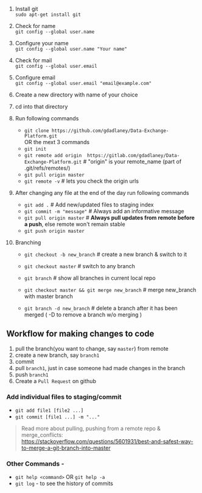 1. Install git  
`sudo apt-get install git`

2. Check for name  
`git config --global user.name`

3. Configure your name  
`git config --global user.name "Your name"`

4. Check for mail  
`git config --global user.email`

5. Configure email  
`git config --global user.email "email@example.com"`

6. Create a new directory with name of your choice

7. cd into that directory

8. Run following commands
	- `git clone https://github.com/gdadlaney/Data-Exchange-Platform.git` \
	OR the mext 3 commands
	- `git init`
	- `git remote add origin  https://gitlab.com/gdadlaney/Data-Exchange-Platform.git`	# "origin" is your remote_name (part of .git/refs/remotes/)
	- `git pull origin master`
	- `git remote -v`	# lets you check the origin urls
	
9. After changing any file at the end of the day run following commands
	- `git add .`						# Add new/updated files to staging index
	- `git commit -m "message"`			# Always add an informative message
	- `git pull origin master`			# **Always pull updates from remote before a push**, else remote won't remain stable
	- `git push origin master`

10. Branching
	- `git checkout -b new_branch`		# create a new branch & switch to it
	- `git checkout master`				# switch to any branch
	- `git branch` 						# show all branches in current local repo
	
	- `git checkout master && git merge new_branch`	# merge new_branch with master branch
	- `git branch -d new_branch`			# delete a branch after it has been merged ( -D to remove a branch w/o merging )

## Workflow for making changes to code
1. pull the branch(you want to change, say `master`) from remote
2. create a new branch, say `branch1`
3. commit
4. pull `branch1`, just in case someone had made changes in the branch
5. push `branch1`
6. Create a `Pull Request` on github

### Add individual files to staging/commit
- `git add file1 [file2 ...]`
- `git commit [file1 ...] -m "..."`


> Read more about pulling, pushing from a remote repo & merge_conflicts:  
https://stackoverflow.com/questions/5601931/best-and-safest-way-to-merge-a-git-branch-into-master

### Other Commands - 
- `git help <command>` 	OR 		`git help -a`
- `git log` - to see the history of commits